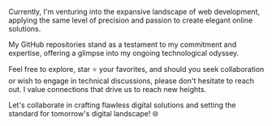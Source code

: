 Currently, I'm venturing into the expansive landscape of web development, applying the same level of precision and passion to create elegant online solutions.

My GitHub repositories stand as a testament to my commitment and expertise, offering a glimpse into my ongoing technological odyssey.

Feel free to explore, star ⭐ your favorites, and should you seek collaboration or wish to engage in technical discussions, please don't hesitate to reach out. I value connections that drive us to reach new heights.

Let's collaborate in crafting flawless digital solutions and setting the standard for tomorrow's digital landscape! 🌐
